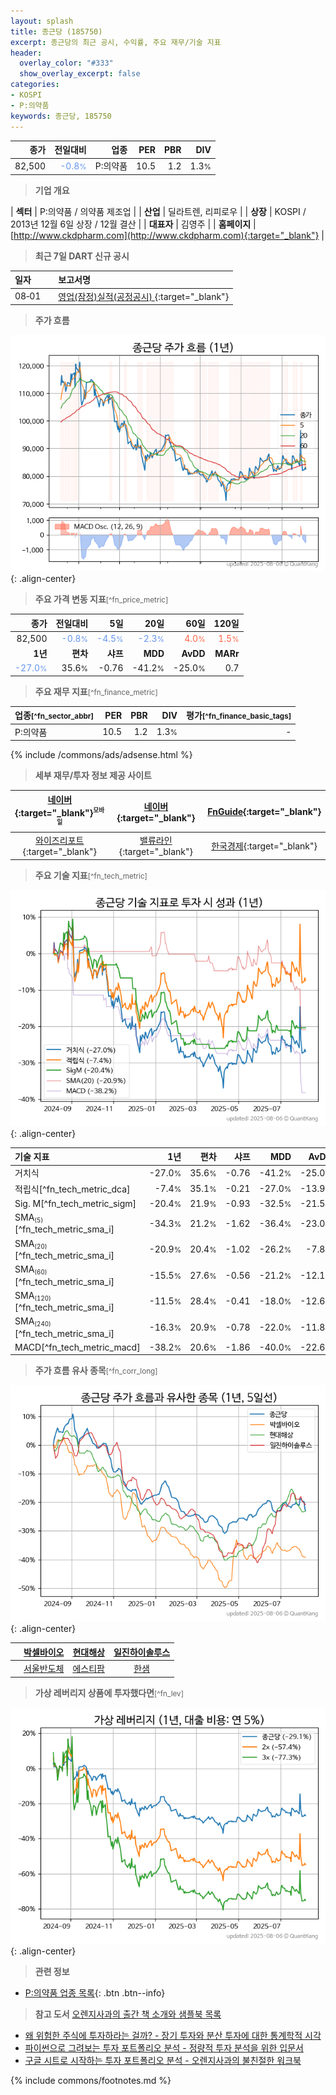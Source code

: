 ```yaml
---
layout: splash
title: 종근당 (185750)
excerpt: 종근당의 최근 공시, 수익률, 주요 재무/기술 지표
header:
  overlay_color: "#333"
  show_overlay_excerpt: false
categories:
- KOSPI
- P:의약품
keywords: 종근당, 185750
---
```


| **종가** | **전일대비** | **업종** | **PER** | **PBR** | **DIV** |
| -------: | -----------: | -------: | ------: | ------: | ------: |
| 82,500 | <span style="color: cornflowerblue">-0.8<small>%</small></span> | P:의약품 | 10.5 | 1.2 | 1.3<small>%</small> |

<!-- more -->


> **기업 개요**<a id="company"></a>

| <span style="white-space:nowrap;">**섹터**</span> | P:의약품 / 의약품 제조업 |
| <span style="white-space:nowrap;">**산업**</span> | 딜라트렌, 리피로우 |
| <span style="white-space:nowrap;">**상장**</span> | KOSPI / 2013년 12월 6일 상장 / 12월 결산 |
| <span style="white-space:nowrap;">**대표자**</span> | 김영주 |
| <span style="white-space:nowrap;">**홈페이지**</span> | [http://www.ckdpharm.com](http://www.ckdpharm.com){:target="_blank"} |


> **최근 7일 DART 신규 공시**<a id="dart"></a>

| **일자** |      | **보고서명** |
| :------- | :--- | :----------- |
| 08&#x2011;01 | | [영업(잠정)실적(공정공시)              ](https://dart.fss.or.kr/dsaf001/main.do?rcpNo=20250801800663){:target="_blank"} |


> **주가 흐름**<a id="price"></a>

![185750](/stock/images/185750.png){: .align-center}


> **주요 가격 변동 지표**<small>[^fn_price_metric]</small>

| **종가** | **전일대비** | **5일** | **20일** | **60일** | **120일** |
| -------: | -----------: | ------: | -------: | -------: | --------: |
| 82,500 | <span style="color: cornflowerblue">-0.8<small>%</small></span> | <span style="color: cornflowerblue">-4.5<small>%</small></span> | <span style="color: cornflowerblue">-2.3<small>%</small></span> | <span style="color: tomato">4.0<small>%</small></span> | <span style="color: tomato">1.5<small>%</small></span> |
| **1년** | **편차** | **샤프** | **MDD** | **AvDD** | **MARr** |
| <span style="color: cornflowerblue">-27.0<small>%</small></span> | 35.6<small>%</small> | -0.76 | -41.2<small>%</small> | -25.0<small>%</small> | 0.7 |


> **주요 재무 지표**<small>[^fn_finance_metric]</small>

| **업종**<small>[^fn_sector_abbr]</small> | **PER** | **PBR** | **DIV** | **평가**<small>[^fn_finance_basic_tags]</small> |
| :--------------------------------------- | ------: | ------: | ------: | ----------------------------------------------: |
| P:의약품 | 10.5 | 1.2 | 1.3<small>%</small> | - |



{% include /commons/ads/adsense.html %}

> **세부 재무/투자 정보 제공 사이트**

| [네이버](https://m.stock.naver.com/domestic/stock/185750/finance/summary){:target="_blank"}<sup><small>모바일</small></sup> | [네이버](https://finance.naver.com/item/coinfo.naver?code=185750){:target="_blank"} | [FnGuide](https://comp.fnguide.com/SVO2/ASP/SVD_Invest.asp?gicode=A185750&MenuYn=Y){:target="_blank"} |
| :---: | :---: | :---: |
| [와이즈리포트](https://comp.wisereport.co.kr/company/c1040001.aspx?cmp_cd=185750){:target="_blank"} | [밸류라인](https://www.valueline.co.kr/finance/summary/185750){:target="_blank"} | [한국경제](https://markets.hankyung.com/stock/185750/financial-summary){:target="_blank"} |


> **주요 기술 지표**<small>[^fn_tech_metric]</small>


![185750](/stock/images/185750_tech.png){: .align-center}

| **기술 지표** | **1년** | **편차** | **샤프** | **MDD** | **AvDD** |
| :------------ | ------: | -----------: | -------: | ------: | -------: |
| 거치식 | -27.0<small>%</small> | 35.6<small>%</small> | -0.76 | -41.2<small>%</small> | -25.0<small>%</small> |
| 적립식[^fn_tech_metric_dca] | -7.4<small>%</small> | 35.1<small>%</small> | -0.21 | -27.0<small>%</small> | -13.9<small>%</small> |
| Sig. M[^fn_tech_metric_sigm] | -20.4<small>%</small> | 21.9<small>%</small> | -0.93 | -32.5<small>%</small> | -21.5<small>%</small> |
| SMA<small><sub>(5)</sub></small>[^fn_tech_metric_sma_i] | -34.3<small>%</small> | 21.2<small>%</small> | -1.62 | -36.4<small>%</small> | -23.0<small>%</small> |
| SMA<small><sub>(20)</sub></small>[^fn_tech_metric_sma_i] | -20.9<small>%</small> | 20.4<small>%</small> | -1.02 | -26.2<small>%</small> | -7.8<small>%</small> |
| SMA<small><sub>(60)</sub></small>[^fn_tech_metric_sma_i] | -15.5<small>%</small> | 27.6<small>%</small> | -0.56 | -21.2<small>%</small> | -12.1<small>%</small> |
| SMA<small><sub>(120)</sub></small>[^fn_tech_metric_sma_i] | -11.5<small>%</small> | 28.4<small>%</small> | -0.41 | -18.0<small>%</small> | -12.6<small>%</small> |
| SMA<small><sub>(240)</sub></small>[^fn_tech_metric_sma_i] | -16.3<small>%</small> | 20.9<small>%</small> | -0.78 | -22.0<small>%</small> | -11.8<small>%</small> |
| MACD[^fn_tech_metric_macd] | -38.2<small>%</small> | 20.6<small>%</small> | -1.86 | -40.0<small>%</small> | -22.6<small>%</small> |


> **주가 흐름 유사 종목**<a id="corr"></a><small>[^fn_corr_long]</small>

![185750](/stock/images/185750_corr.png){: .align-center}

|       | [박셀바이오](/323990/) | [현대해상](/001450/) | [일진하이솔루스](/271940/) |
| :---: | :------------------------------------: | :------------------------------------: | :------------------------------------: |
|       | [서울반도체](/046890/) | [에스티팜](/237690/) | [한샘](/009240/) |


> **가상 레버리지 상품에 투자했다면**<a id="2x"></a><small>[^fn_lev]</small>

![185750](/stock/images/185750_2x.png){: .align-center}


> **관련 정보**

- [P:의약품 업종 목록](/stats/sector/kospi_업종_의약품_종목/){: .btn .btn--info}

> **참고 도서** [오렌지사과의 출간 책 소개와 샘플북 목록](https://kongdori.tistory.com/691)

- [왜 위험한 주식에 투자하라는 걸까? - 장기 투자와 분산 투자에 대한 통계학적 시각](https://kongdori.tistory.com/421)
- [파이썬으로 그려보는 투자 포트폴리오 분석  - 정량적 투자 분석을 위한 입문서](https://kongdori.tistory.com/643)
- [구글 시트로 시작하는 투자 포트폴리오 분석 - 오렌지사과의 불친절한 워크북](https://kongdori.tistory.com/449)


{% include commons/footnotes.md %}